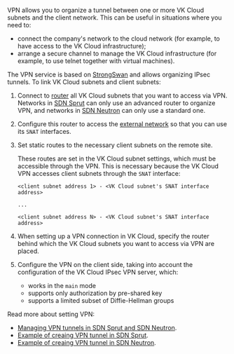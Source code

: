 VPN allows you to organize a tunnel between one or more VK Cloud subnets and the client network. This can be useful in situations where you need to:

- connect the company's network to the cloud network (for example, to have access to the VK Cloud infrastructure);
- arrange a secure channel to manage the VK Cloud infrastructure (for example, to use telnet together with virtual machines).

The VPN service is based on [StrongSwan](https://www.strongswan.org) and allows organizing IPsec tunnels. To link VK Cloud subnets and client subnets:

1. Connect to [router](../router) all VK Cloud subnets that you want to access via VPN. Networks in [SDN Sprut](../architecture#sdns_used) can only use an advanced router to organize VPN, and networks in [SDN Neutron](../architecture#sdns_used) can only use a standard one.

1. Configure this router to access the [external network](../net-types#external_network) so that you can use its `SNAT` interfaces.

1. Set static routes to the necessary client subnets on the remote site.

   These routes are set in the VK Cloud subnet settings, which must be accessible through the VPN. This is necessary because the VK Cloud VPN accesses client subnets through the `SNAT` interface:

   ```text
   <client subnet address 1> - <VK Cloud subnet's SNAT interface address>

   ...

   <client subnet address N> - <VK Cloud subnet's SNAT interface address>
   ```

1. When setting up a VPN connection in VK Cloud, specify the router behind which the VK Cloud subnets you want to access via VPN are placed.

1. Configure the VPN on the client side, taking into account the configuration of the VK Cloud IPsec VPN server, which:

   - works in the `main` mode
   - supports only authorization by pre-shared key
   - supports a limited subset of Diffie-Hellman groups

Read more about setting VPN:

- [Managing VPN tunnels in SDN Sprut and SDN Neutron](../../service-management/vpn).
- [Example of creaing VPN tunnel in SDN Sprut](../../how-to-guides/advanced-router).
- [Example of creaing VPN tunnel in SDN Neutron](../../how-to-guides/vpn-tunnel).
